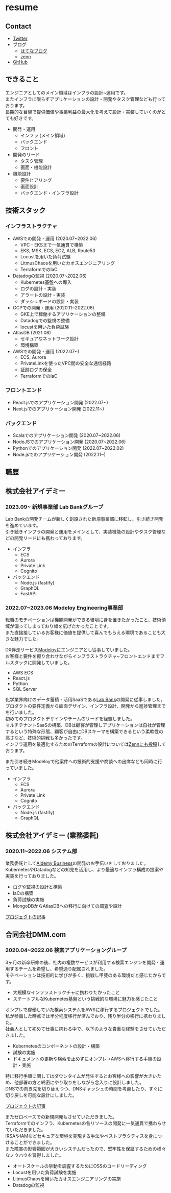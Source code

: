 # resume

## Contact

- [Twitter](https://twitter.com/hetare70914)
- ブログ
    - [はてなブログ](https://takahiro0914.hatenablog.com)
    - [zenn](https://zenn.dev/hetare)
- [GitHub](https://github.com/OriishiTakahiro)

## できること

エンジニアとしてのメイン領域はインフラの設計~運用です。  
またインフラに限らずアプリケーションの設計・開発やタスク管理なども行っております。  
長期的な目線で提供価値や事業利益の最大化を考えて設計・実装していくのがとても好きです。  

- 開発・運用
  - インフラ (メイン領域)
  - バックエンド
  - フロント
- 開発のリード
  - タスク管理
  - 画面・機能設計
- 機能設計
  - 要件ヒアリング
  - 画面設計
  - バックエンド・インフラ設計

## 技術スタック

### インフラストラクチャ

- AWSでの開発・運用 (2020.07~2022.06)
    - VPC - EKSまで一気通貫で構築
    - EKS, MSK, ECS, EC2, ALB, Route53
    - Locustを用いた負荷試験
    - LitmusChaosを用いたカオスエンジニアリング
    - TerraformでのIaC
- Datadogの監視 (2020.07~2022.06)
    - Kubernetes基盤への導入
    - ログの設計・実装
    - アラートの設計・実装
    - ダッシュボードの設計・実装
- GCPでの開発・運用 (2020.11~2022.06)
    - GKE上で稼働するアプリケーションの整備
    - Datadogでの監視の整備
    - locustを用いた負荷試験
- AtlasDB (2021.08)
    - セキュアなネットワーク設計
    - 環境構築
- AWSでの開発・運用 (2022.07~)
    - ECS, Aurora
    - PrivateLinkを使ったVPC間の安全な通信経路
    - 証跡ログの保全
    - TerraformでのIaC

### フロントエンド

- React.jsでのアプリケーション開発 (2022.07~)
- Next.jsでのアプリケーション開発 (2022.11~)

### バックエンド

- Scalaでのアプリケーション開発 (2020.07~2022.06)
- NodeJSでのアプリケーション開発 (2020.07~2022.06)
- Pythonでのアプリケーション開発 (2022.07~2022.02)
- Node.jsでのアプリケーション開発 (2022.11~)

## 職歴

## 株式会社アイデミー

### 2023.09~ 新規事業部 Lab Bankグループ

Lab Bankの開発チームが新しく創設された新規事業部に移転し、引き続き開発を進めています。  
引き続きインフラの開発と運用をメインとして、実装機能の設計やタスク管理などの開発リードにも携わっております。

- インフラ
    - ECS
    - Aurora
    - Private Link
    - Cognito
- バックエンド
    - Node.js (fastify)
    - GraphQL
    - FastAPI

### 2022.07~2023.06 Modeloy Engineering事業部

転職のモチベーションは機能開発ができる環境に身を置きたかったこと、技術領域が偏ってしまっており幅を広げたかったことです。  
また直接接しているお客様に価値を提供して喜んでもらえる環境であることも大きな魅力でした。  

DX伴走サービス[Modeloy](https://www.modeloy.ai)にエンジニアとし従事していました。  
お客様と要件を擦り合わせながらインフラストラクチャ~フロントエンドまでフルスタックに開発していました。  
- AWS ECS
- React.js
- Python
- SQL Server

化学業界向けのデータ蓄積・活用SaaSである[Lab Bank](https://labbank.jp)の開発に従事しました。  
プロダクトの要件定義から画面デザイン、インフラ設計、開発から進捗管理までを行いました。  
初めてのプロダクトデザインやチームのリードを経験しました。  
マルチテナントSaaSの構築、DBは顧客が管理しアプリケーションは自社が管理するという特殊な形態、顧客が自由にDBスキーマを構築できるという柔軟性の高さなど、技術的挑戦も多かったです。  
インフラ運用を最適化するためのTerraformの設計については[Zennにも投稿](https://zenn.dev/aidemy/articles/eaed2ad54b55ca)しております。  


また引き続きModeloyで他案件への技術的支援や商談への出席なども同時に行っていました。  
- インフラ
    - ECS
    - Aurora
    - Private Link
    - Cognito
- バックエンド
    - Node.js (fastify)
    - GraphQL

## 株式会社アイデミー (業務委託)

### 2020.11~2022.06 システム部

業務委託として[Aidemy Business](https://business.aidemy.net)の開発のお手伝いをしておりました。  
KubernetesやDatadogなどの知見を活用し、より最適なインフラ構成の提案や実装を行っておりました。  

- ログや監視の設計と構築
- IaCの構築
- 負荷試験の実施
- MongoDBからAtlasDBへの移行に向けての調査や設計

[プロジェクトの記事](https://alms.dev/entry/2022/03/01/120000)


## 合同会社DMM.com

### 2020.04~2022.06 検索アプリケーショングループ

3ヶ月の新卒研修の後、社内の複数サービスが利用する検索エンジンを開発・運用するチームを希望し、希望通り配属されました。  
モチベーションは技術的に学びが多く、挑戦し甲斐のある環境だと感じたからです。  
- 大規模なインフラストラクチャに携わりたかったこと
- ステートフルなKubernetes基盤という挑戦的な環境に魅力を感じたこと

オンプレで稼働していた検索システムをAWSに移行するプロジェクトでした。  
私が参画した時点では半分程度移行が済んでおり、残り半分の移行に携わりました。  
社会人として初めて仕事に携わる中で、以下のような貴重な経験をさせていただきました。  
- Kubernetesのコンポーネントの設計・構築
- 試験の実施
- ドキュメントの更新や検索を止めずにオンプレ-\>AWSへ移行する手順の設計・実施

特に移行手順に関してはダウンタイムが発生するとお客様への影響が大きいため、他部署の方と綿密にやり取りをしながら念入りに設計しました。  
DNSでの向き先を切り替えつつ、DNSキャッシュの時間を考慮したり、すぐに切り戻しを可能な設計にしました。  

[プロジェクトの記事](https://inside.dmm.com/entry/2021/01/19/DMMSearchAWS)

またゼロベースでの新規開発もさせていただきました。  
Terraformでのインフラ、Kubernetesの各リソースの開発に一気通貫で携わらせていただきました。  
IRSAやIAMなどセキュアな環境を実現する手法やベストプラクティスを身につけることができました。  
また障害の影響範囲が大きいシステムだったので、堅牢性を保証するための様々なノウハウを習得しました。  
- オートスケールの挙動を調査するためにOSSのコードリーディング
- Locustを用いた負荷試験を実施
- LitmusChaosを用いたカオスエンジニアリングの実施
- Datadogの監視
